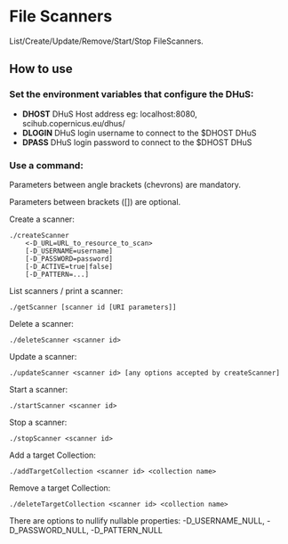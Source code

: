 # File Scanners
List/Create/Update/Remove/Start/Stop FileScanners.

## How to use

### Set the environment variables that configure the DHuS:

+ **DHOST** DHuS Host address eg: localhost:8080, scihub.copernicus.eu/dhus/
+ **DLOGIN** DHuS login username to connect to the $DHOST DHuS
+ **DPASS** DHuS login password to connect to the $DHOST DHuS

### Use a command:

Parameters between angle brackets (chevrons) are mandatory.

Parameters between brackets ([]) are optional.

Create a scanner:
```
./createScanner
    <-D_URL=URL_to_resource_to_scan>
    [-D_USERNAME=username]
    [-D_PASSWORD=password]
    [-D_ACTIVE=true|false]
    [-D_PATTERN=...]
```

List scanners / print a scanner:
```
./getScanner [scanner id [URI parameters]]
```

Delete a scanner:
```
./deleteScanner <scanner id>
```

Update a scanner:
```
./updateScanner <scanner id> [any options accepted by createScanner]
```

Start a scanner:
```
./startScanner <scanner id>
```

Stop a scanner:
```
./stopScanner <scanner id>
```

Add a target Collection:
```
./addTargetCollection <scanner id> <collection name>
```

Remove a target Collection:
```
./deleteTargetCollection <scanner id> <collection name>
```

There are options to nullify nullable properties: -D_USERNAME_NULL, -D_PASSWORD_NULL, -D_PATTERN_NULL
